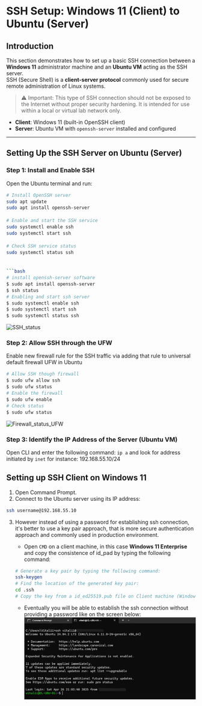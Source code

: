 # SSH Setup: Windows 11 (Client) to Ubuntu (Server)

## Introduction

This section demonstrates how to set up a basic SSH connection between a **Windows 11** administrator machine and an **Ubuntu VM** acting as the SSH server.  
SSH (Secure Shell) is a **client-server protocol** commonly used for secure remote administration of Linux systems.
> ⚠️ Important: This type of SSH connection should not be exposed to the Internet without proper security hardening. It is intended for use within a local or virtual lab network only.

- **Client**: Windows 11 (built-in OpenSSH client)
- **Server**: Ubuntu VM with `openssh-server` installed and configured

---

## Setting Up the SSH Server on Ubuntu (Server)

### Step 1: Install and Enable SSH

Open the Ubuntu terminal and run:

```bash
# Install OpenSSH server
sudo apt update
sudo apt install openssh-server

# Enable and start the SSH service
sudo systemctl enable ssh
sudo systemctl start ssh

# Check SSH service status
sudo systemctl status ssh


```bash
# install openssh-server software
$ sudo apt install openssh-server    
$ ssh status
# Enabling and start ssh server
$ sudo systemctl enable ssh
$ sudo systemctl start ssh
$ sudo systemctl status ssh
```
![SSH_status](https://github.com/vitaliizghonnik/it-support-ticketing-lab/blob/main/Remote%20Access/screenshoots/ssh_screenshoots/ssh%20status%20on%20Ubuntu%20VM-1.png)

### Step 2: Allow SSH through the UFW
Enable new firewall rule for the SSH traffic via adding that rule to universal default firewall UFW in Ubuntu

```bash
# Allow SSH though firewall
$ sudo ufw allow ssh
$ sudo ufw status
# Enable the firewall
$ sudo ufw enable
# Check status
$ sudo ufw status
```
![Firewall_status_UFW](https://github.com/vitaliizghonnik/it-support-ticketing-lab/blob/main/Remote%20Access/screenshoots/adding%20rule%20and%20anable%20ufw.png)

### Step 3: Identify the IP Address of the Server (Ubuntu VM)
Open CLI and enter the following command:
`ip a` and look for address initiated by `inet` for instance: 192.168.55.10/24

## Setting up SSH Client on Windows 11

1. Open Command Prompt.
2. Connect to the Ubuntu server using its IP address: 
```bash
ssh username@192.168.55.10
```
3. However instead of using a password for establishing ssh connection, it's better to use a key pair approach, that is more secure authentication approach and commonly used in production environment. 

    - Open `CMD` on a client machine, in this case **Windows 11 Enterprise** and copy the consistence of id_pad by typing the following command:
    ```bash
    # Generate a key pair by typing the following command:
    ssh-keygen
    # Find the location of the generated key pair:
    cd .ssh
    # Copy the key from a id_ed25519.pub file on Client machine (Windows 11) to authorized_key on Server (Ubuntu)
    ```
    - Eventually you will be able to establish the ssh connection without providing a password like on the screen below:
    ![SSH_without_password](https://github.com/vitaliizghonnik/it-support-ticketing-lab/blob/main/Remote%20Access/screenshots/ssh_screenshots/4-ssh_without_pw.png)